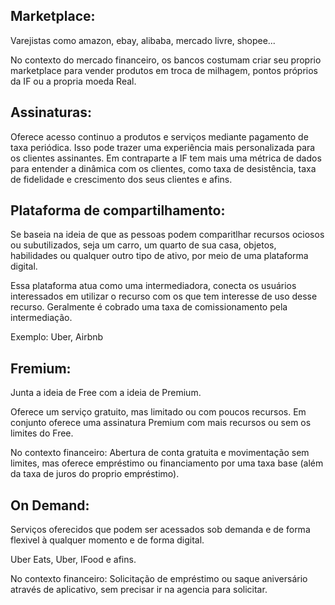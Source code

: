 
## Marketplace:

Varejistas como amazon, ebay, alibaba, mercado livre, shopee...

No contexto do mercado financeiro, os bancos costumam criar seu proprio marketplace para vender produtos em troca de milhagem, pontos próprios da IF ou a propria moeda Real.

## Assinaturas:

Oferece acesso continuo a produtos e serviços  mediante pagamento de taxa periódica. Isso pode trazer uma experiência mais personalizada para os clientes assinantes. 
Em contraparte a IF tem mais uma métrica de dados para entender a dinâmica com os clientes, como taxa de desistência, taxa de fidelidade e crescimento dos seus clientes e afins.

## Plataforma de compartilhamento:

Se baseia na ideia de que as pessoas podem comparitlhar recursos ociosos ou subutilizados, seja um carro, um quarto de sua casa, objetos, habilidades ou qualquer outro tipo de ativo, por meio de uma plataforma digital.

Essa plataforma atua como uma intermediadora, conecta os usuários interessados em utilizar o recurso com os que tem interesse de uso desse recurso. Geralmente é cobrado uma taxa de comissionamento pela intermediação.

Exemplo: Uber, Airbnb

## Fremium:

Junta a ideia de Free com a ideia de Premium. 

Oferece um serviço gratuito, mas limitado ou com poucos recursos. Em conjunto oferece uma assinatura Premium com mais recursos ou sem os limites do Free.

No contexto financeiro: Abertura de conta gratuita e movimentação sem limites, mas oferece empréstimo ou financiamento por uma taxa base (além da taxa de juros do proprio empréstimo).

## On Demand: 

Serviços oferecidos que podem ser acessados sob demanda e de forma flexivel à qualquer momento e de forma digital.

Uber Eats, Uber, IFood e afins.

No contexto financeiro: Solicitação de empréstimo ou saque aniversário através de aplicativo, sem precisar ir na agencia para solicitar.
